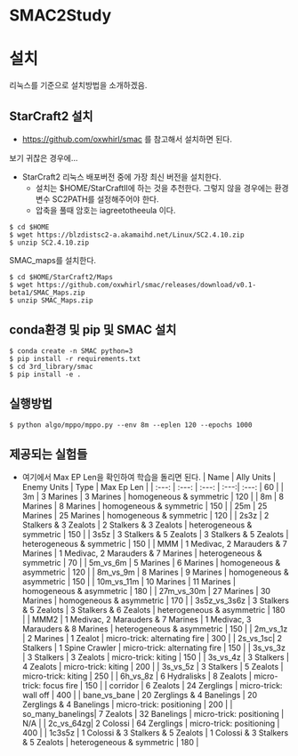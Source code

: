 # SMAC2Study

# 설치

리눅스를 기준으로 설치방법을 소개하겠음.

## StarCraft2 설치
* https://github.com/oxwhirl/smac 를 참고해서 설치하면 된다. 

보기 귀찮은 경우에...
* StarCraft2 리눅스 배포버전 중에 가장 최신 버전을 설치한다.
	- 설치는 $HOME/StarCraftII에 하는 것을 추천한다. 그렇지 않을 경우에는 환경변수 SC2PATH를 설정해주어야 한다.
	- 압축을 풀때 암호는 iagreetotheeula 이다.
```
$ cd $HOME
$ wget https://blzdistsc2-a.akamaihd.net/Linux/SC2.4.10.zip
$ unzip SC2.4.10.zip
```

SMAC_maps를 설치한다.
```
$ cd $HOME/StarCraft2/Maps
$ wget https://github.com/oxwhirl/smac/releases/download/v0.1-beta1/SMAC_Maps.zip
$ unzip SMAC_Maps.zip
```

## conda환경 및 pip 및 SMAC 설치
```
$ conda create -n SMAC python=3
$ pip install -r requirements.txt
$ cd 3rd_library/smac
$ pip install -e .
```

## 실행방법
```
$ python algo/mppo/mppo.py --env 8m --eplen 120 --epochs 1000
```

## 제공되는 실험들
* 여기에서 Max EP Len을 확인하여 학습을 돌리면 된다.
| Name | Ally Units | Enemy Units | Type | Max Ep Len |
| :---: | :---: | :---: | :---:| :---: | 60 | 
| 3m | 3 Marines | 3 Marines | homogeneous & symmetric | 120 |
| 8m | 8 Marines | 8 Marines | homogeneous & symmetric | 150 | 
| 25m | 25 Marines | 25 Marines | homogeneous & symmetric | 120 |
| 2s3z |  2 Stalkers & 3 Zealots |  2 Stalkers & 3 Zealots | heterogeneous & symmetric | 150 |
| 3s5z |  3 Stalkers &  5 Zealots |  3 Stalkers &  5 Zealots | heterogeneous & symmetric | 150 |
| MMM |  1 Medivac, 2 Marauders & 7 Marines | 1 Medivac, 2 Marauders & 7 Marines | heterogeneous & symmetric | 70 |
| 5m_vs_6m | 5 Marines | 6 Marines | homogeneous & asymmetric | 120 |
| 8m_vs_9m  | 8 Marines | 9 Marines | homogeneous & asymmetric | 150 |
| 10m_vs_11m | 10 Marines | 11 Marines | homogeneous & asymmetric | 180 |
| 27m_vs_30m | 27 Marines | 30 Marines | homogeneous & asymmetric | 170 |
| 3s5z_vs_3s6z | 3 Stalkers & 5 Zealots | 3 Stalkers & 6 Zealots  | heterogeneous & asymmetric | 180 |
| MMM2 |  1 Medivac, 2 Marauders & 7 Marines |  1 Medivac, 3 Marauders & 8 Marines | heterogeneous & asymmetric | 150 |
| 2m_vs_1z | 2 Marines | 1 Zealot | micro-trick: alternating fire | 300 |
| 2s_vs_1sc| 2 Stalkers  | 1 Spine Crawler | micro-trick: alternating fire | 150 |
| 3s_vs_3z | 3 Stalkers | 3 Zealots | micro-trick: kiting | 150 |
|  3s_vs_4z | 3 Stalkers | 4 Zealots |  micro-trick: kiting | 200 |
| 3s_vs_5z | 3 Stalkers | 5 Zealots |  micro-trick: kiting | 250 |
| 6h_vs_8z | 6 Hydralisks  | 8 Zealots | micro-trick: focus fire | 150 |
| corridor | 6 Zealots  | 24 Zerglings | micro-trick: wall off | 400 |
| bane_vs_bane | 20 Zerglings & 4 Banelings  | 20 Zerglings & 4 Banelings | micro-trick: positioning | 200 |
| so_many_banelings| 7 Zealots  | 32 Banelings | micro-trick: positioning | N/A |
| 2c_vs_64zg| 2 Colossi  | 64 Zerglings | micro-trick: positioning | 400 |
| 1c3s5z | 1 Colossi & 3 Stalkers & 5 Zealots | 1 Colossi & 3 Stalkers & 5 Zealots | heterogeneous & symmetric | 180 |
